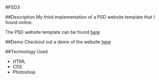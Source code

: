 #PSD3

##Description
My third implementation of a PSD website template that I found online.

The PSD website template can be found [here](http://ortheme.com/free-psd-redesign-crytek/)

##Demo
Checkout out a demo of the website [here](http://jrasay89.github.io/PSDImplementations/PSD3/)

##Technology Used

* HTML
* CSS
* Photoshop